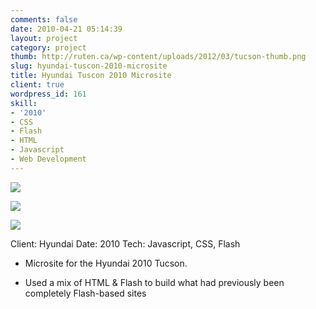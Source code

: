 ```yaml
---
comments: false
date: 2010-04-21 05:14:39
layout: project
category: project
thumb: http://ruten.ca/wp-content/uploads/2012/03/tucson-thumb.png
slug: hyundai-tuscon-2010-microsite
title: Hyundai Tuscon 2010 Microsite
client: true
wordpress_id: 161
skill:
- '2010'
- CSS
- Flash
- HTML
- Javascript
- Web Development
---
```


![](http://ruten.ca/wp-content/uploads/2012/03/tucson-cropped2.jpg)

![](http://ruten.ca/wp-content/uploads/2012/03/tucson-cropped1.jpg)

![](http://ruten.ca/wp-content/uploads/2012/03/tucson-cropped3.jpg)

Client: Hyundai
Date: 2010
Tech: Javascript, CSS, Flash



	
  * Microsite for the Hyundai 2010 Tucson.

	
  * Used a mix of HTML & Flash to build what had previously been completely Flash-based sites



